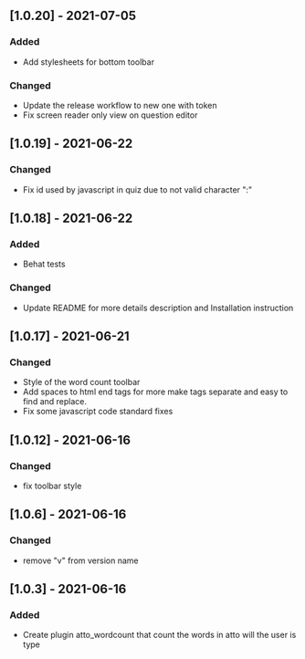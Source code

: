 ## [1.0.20] - 2021-07-05
### Added
- Add stylesheets for bottom toolbar

### Changed 
- Update the release workflow to new one with token
- Fix screen reader only view on question editor

## [1.0.19] - 2021-06-22
### Changed
- Fix id used by javascript in quiz due to not valid character ":"

## [1.0.18] - 2021-06-22
### Added
- Behat tests
### Changed
- Update README for more details description and Installation instruction

## [1.0.17] - 2021-06-21
### Changed
- Style of the word count toolbar
- Add spaces to html end tags for more make tags separate and easy to find and replace.
- Fix some javascript code standard fixes

## [1.0.12] - 2021-06-16
### Changed
- fix toolbar style

## [1.0.6] - 2021-06-16
### Changed
- remove "v" from version name

## [1.0.3] - 2021-06-16
### Added
- Create plugin atto_wordcount that count the words in atto will the user is type
